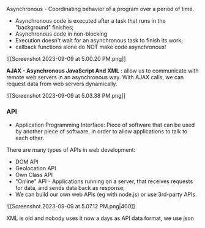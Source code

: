Asynchronous - Coordinating behavior of a program over a period of time.

- Asynchronous code is executed after a task that runs in the "background" finishes;
- Asynchronous code in non-blocking
- Execution doesn't wait for an asynchronous task to finish its work;
- callback functions alone do NOT make code asynchronous!

![[Screenshot 2023-09-09 at 5.00.20 PM.png]]


**AJAX - Asynchronous JavaScript And XML** : allow us to communicate with remote web servers in an asynchronous way. With AJAX calls, we can request data from web servers dynamically.

![[Screenshot 2023-09-09 at 5.03.38 PM.png]]

### API 
- Application Programming Interface: Piece of software that can be used by another piece of software, in order to allow applications to talk to each other.

There are many types of APIs in web development:
- DOM API
- Geolocation API
- Own Class API
- "Online" API - Applications running on a server, that receives requests for data, and sends data back as response; 
- We can build our own web APIs (eg with node.js) or use 3rd-party APIs.

![[Screenshot 2023-09-09 at 5.07.12 PM.png|400]]

XML is old and nobody uses it now a days as API data format, we use json
